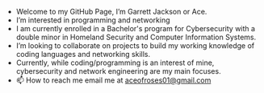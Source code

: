 - Welcome to my GitHub Page, I’m Garrett Jackson or Ace.
- I’m interested in programming and networking
- I am currently enrolled in a Bachelor's program for Cybersecurity with a double minor in Homeland Security and Computer Information Systems.
- I’m looking to collaborate on projects to build my working knowledge of coding languages and networking skills. 
- Currently, while coding/programming is an interest of mine, cybersecurity and network engineering are my main focuses.
- 📫 How to reach me email me at aceofroses01@gmail.com

<!---
aceofroses/aceofroses is a ✨ special ✨ repository because its `README.md` (this file) appears on your GitHub profile.
You can click the Preview link to take a look at your changes.
--->
